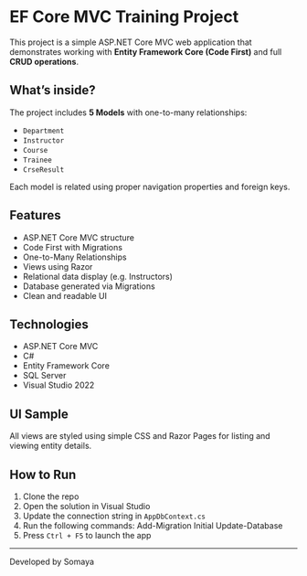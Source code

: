 # EF Core MVC Training Project

This project is a simple ASP.NET Core MVC web application that demonstrates working with **Entity Framework Core (Code First)** and full **CRUD operations**.

## What’s inside?

The project includes **5 Models** with one-to-many relationships:

- `Department`  
- `Instructor`  
- `Course`  
- `Trainee`  
- `CrseResult`

Each model is related using proper navigation properties and foreign keys.  

## Features

- ASP.NET Core MVC structure
- Code First with Migrations
- One-to-Many Relationships
- Views using Razor
- Relational data display (e.g. Instructors)
- Database generated via Migrations
- Clean and readable UI

## Technologies

- ASP.NET Core MVC  
- C#  
- Entity Framework Core  
- SQL Server  
- Visual Studio 2022

## UI Sample

All views are styled using simple CSS and Razor Pages for listing and viewing entity details.

## How to Run

1. Clone the repo
2. Open the solution in Visual Studio
3. Update the connection string in `AppDbContext.cs`
4. Run the following commands:
   Add-Migration Initial
   Update-Database
5. Press `Ctrl + F5` to launch the app

---

Developed by Somaya 

